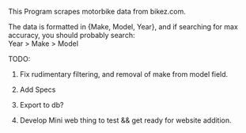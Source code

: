 This Program scrapes motorbike data from bikez.com.

The data is formatted in {Make, Model, Year}, and if searching for max accuracy, you should probably search:  
Year > Make > Model

TODO:   
  1) Fix rudimentary filtering, and removal of make from model field.  
  
  2) Add Specs  
  
  3) Export to db?   
  
  4) Develop Mini web thing to test && get ready for website addition.   
  
